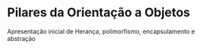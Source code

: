 # Pilares da Orientação a Objetos
Apresentação inicial de Herança, polimorfismo, encapsulamento e abstração